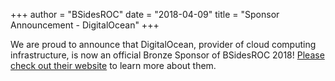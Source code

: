 +++
author = "BSidesROC"
date = "2018-04-09"
title = "Sponsor Announcement - DigitalOcean"
+++

We are proud to announce that DigitalOcean, provider of cloud computing infrastructure, is now an official Bronze Sponsor of BSidesROC 2018!  [Please check out their website](https://www.digitalocean.com/) to learn more about them.
